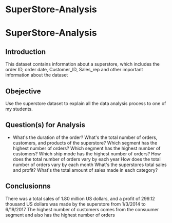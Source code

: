 # SuperStore-Analysis
# SuperStore-Analysis
## Introduction
This dataset contains information about a superstore, which includes the order ID, order date, Customer_ID, Sales_rep and other important information about the dataset

## Obejective
Use the superstore dataset to explain all the data analysis process to one of my students.

## Question(s) for Analysis
- What's the duration of the order?
What's the total number of orders, customers, and products of the superstore?
Which segment has the highest number of orders?
Which segment has the highest number of customers?
Which ship mode has the highest number of orders?
How does the total number of orders vary by each year
How does the total number of orders vary by each month
What's the superstores total sales and profit?
What's the total amount of sales made in each category?

## Conclusionns
There was a total sales of 1.80 million US dollars, and a profit of 299.12 thousand US dollars was made by the superstore from 1/3/2014 to 6/19/2017
The highest number of customers comes from the consuumer segment and also has the highest number of orders
